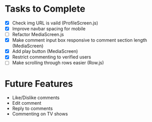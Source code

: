 
# Tasks to Complete
- [x] Check img URL is vaild (ProfileScreen.js)
- [x] Improve navbar spacing for mobile
- [ ] Refactor MediaScreen.js
- [x] Make comment input box responsive to comment section length (MediaScreen)
- [x] Add play button (MediaScreen)
- [x] Restrict commenting to verified users
- [ ] Make scrolling through rows easier (Row.js)

# Future Features
- Like/Dislike comments
- Edit comment
- Reply to comments
- Commenting on TV shows
